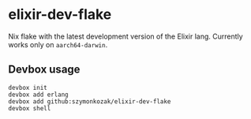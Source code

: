 # elixir-dev-flake

Nix flake with the latest development version of the Elixir lang.
Currently works only on `aarch64-darwin`.

## Devbox usage

```
devbox init
devbox add erlang
devbox add github:szymonkozak/elixir-dev-flake
devbox shell
```
